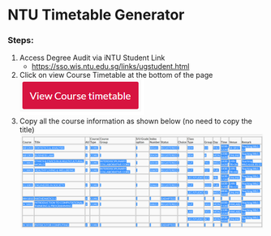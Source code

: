 # NTU Timetable Generator

### Steps:
1. Access Degree Audit via iNTU Student Link
   - https://sso.wis.ntu.edu.sg/links/ugstudent.html
2. Click on view Course Timetable at the bottom of the page
![View Course Timetable](/images/viewCourseTimetable.png)
3. Copy all the course information as shown below (no need to copy the title)
![Courses](/images/courses.png)